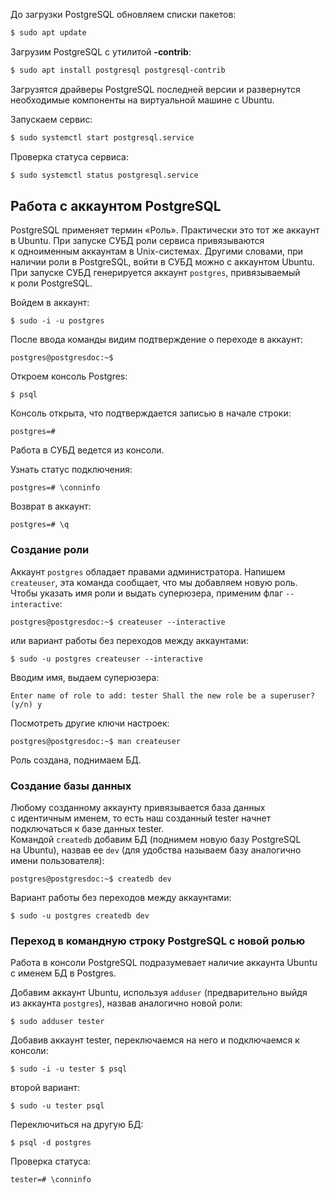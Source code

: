
До загрузки PostgreSQL обновляем списки пакетов:

```bash
$ sudo apt update
```

Загрузим PostgreSQL с утилитой **-contrib**:

```bash
$ sudo apt install postgresql postgresql-contrib
```

Загрузятся драйверы PostgreSQL последней версии и развернутся необходимые компоненты на виртуальной машине с Ubuntu.

Запускаем сервис:

```bash
$ sudo systemctl start postgresql.service
```

Проверка статуса сервиса:

```bash
$ sudo systemctl status postgresql.service
```

## Работа с аккаунтом PostgreSQL

PostgreSQL применяет термин «Роль». Практически это тот же аккаунт в Ubuntu. При запуске СУБД роли сервиса привязываются к одноименным аккаунтам в Unix-системах. Другими словами, при наличии роли в PostgreSQL, войти в СУБД можно с аккаунтом Ubuntu. При запуске СУБД генерируется аккаунт `postgres`, привязываемый к роли PostgreSQL.

Войдем в аккаунт:

```
$ sudo -i -u postgres
```

После ввода команды видим подтверждение о переходе в аккаунт:

```
postgres@postgresdoc:~$
```

Откроем консоль Postgres:

```
$ psql
```

Консоль открыта, что подтверждается записью в начале строки:

```
postgres=#
```

Работа в СУБД ведется из консоли.

Узнать статус подключения:

```
postgres=# \conninfo
```

Возврат в аккаунт:

```
postgres=# \q
```

### Создание роли

Аккаунт `postgres` обладает правами администратора. Напишем `createuser`, эта команда сообщает, что мы добавляем новую роль. Чтобы указать имя роли и выдать суперюзера, применим флаг `--interactive`:

```
postgres@postgresdoc:~$ createuser --interactive
```

или вариант работы без переходов между аккаунтами:

```
$ sudo -u postgres createuser --interactive
```

Вводим имя, выдаем суперюзера:

```
Enter name of role to add: tester Shall the new role be a superuser? (y/n) y
```

Посмотреть другие ключи настроек:

```
postgres@postgresdoc:~$ man createuser
```

Роль создана, поднимаем БД.

### Создание базы данных

Любому созданному аккаунту привязывается база данных с идентичным именем, то есть наш созданный tester начнет подключаться к базе данных tester.  
Командой `createdb` добавим БД (поднимем новую базу PostgreSQL на Ubuntu), назвав ее `dev` (для удобства называем базу аналогично имени пользователя):

```
postgres@postgresdoc:~$ createdb dev
```

Вариант работы без переходов между аккаунтами:

```
$ sudo -u postgres createdb dev
```

### Переход в командную строку PostgreSQL с новой ролью

Работа в консоли PostgreSQL подразумевает наличие аккаунта Ubuntu с именем БД в Postgres. 

Добавим аккаунт Ubuntu, используя `adduser` (предварительно выйдя из аккаунта `postgres`), назвав аналогично новой роли:

```
$ sudo adduser tester
```

Добавив аккаунт tester, переключаемся на него и подключаемся к консоли:

```
$ sudo -i -u tester $ psql
```

второй вариант:

```
$ sudo -u tester psql
```

Переключиться на другую БД:

```
$ psql -d postgres
```

Проверка статуса:

```
tester=# \conninfo
```

